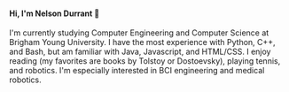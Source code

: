 #### Hi, I'm Nelson Durrant 👋
I'm currently studying Computer Engineering and Computer Science at Brigham Young University. I have the most experience with Python, C++, and Bash, but am familiar with Java, Javascript, and HTML/CSS. I enjoy reading (my favorites are books by Tolstoy or Dostoevsky), playing tennis, and robotics. I'm especially interested in BCI engineering and medical robotics.
